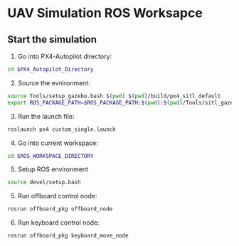 # UAV Simulation ROS Worksapce

## Start the simulation

1. Go into PX4-Autopilot directory:
```bash
cd $PX4_Autopilot_Directory
```
2. Source the evnironment:
```bash
source Tools/setup_gazebo.bash $(pwd) $(pwd)/build/px4_sitl_default
export ROS_PACKAGE_PATH=$ROS_PACKAGE_PATH:$(pwd):$(pwd)/Tools/sitl_gazebo
```
3. Run the launch file:
```bash
roslaunch px4 custom_single.launch
```
4. Go into current workspace:
```bash
cd $ROS_WORKSPACE_DIRECTORY
```
5. Setup ROS environment
```bash
source devel/setup.bash
```

5. Run offboard control node:
```bash
rosrun offboard_pkg offboard_node
```

6. Run keyboard control node:
```bash
rosrun offboard_pkg keyboard_move_node 
```